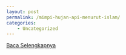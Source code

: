 ```yaml
---
layout: post
permalink: /mimpi-hujan-api-menurut-islam/
categories:
    - Uncategorized
---
```


[Baca Selengkapnya](/01)